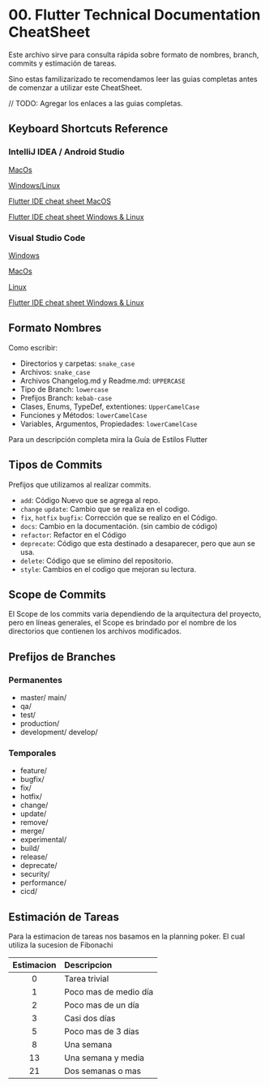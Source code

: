 # 00. Flutter Technical Documentation CheatSheet

Este archivo sirve para consulta rápida sobre formato de nombres, branch, commits y estimación de tareas.

Sino estas familizarizado te recomendamos leer las guias completas antes de comenzar a utilizar este CheatSheet. 

// TODO: Agregar los enlaces a las guias completas. 

## Keyboard Shortcuts Reference

### 

### IntelliJ IDEA / Android Studio

[MacOs](https://www.jetbrains.com/help/idea/reference-keymap-mac-default.html)  

[Windows/Linux](https://resources.jetbrains.com/storage/products/intellij-idea/docs/IntelliJIDEA_ReferenceCard.pdf)  

[Flutter IDE cheat sheet MacOS](https://docs.flutter.dev/resources/Flutter-IntelliJ-cheat-sheet-MacOS.pdf)  

[Flutter IDE cheat sheet Windows & Linux](https://docs.flutter.dev/resources/Flutter-IntelliJ-cheat-sheet-WindowsLinux.pdf)  

### Visual Studio Code

[Windows](https://code.visualstudio.com/shortcuts/keyboard-shortcuts-windows.pdf)  

[MacOs](https://code.visualstudio.com/shortcuts/keyboard-shortcuts-macos.pdf)  

[Linux](https://code.visualstudio.com/shortcuts/keyboard-shortcuts-linux.pdf)  

[Flutter IDE cheat sheet Windows & Linux](https://medium.com/flutter-community/flutter-visual-studio-code-shortcuts-for-fast-and-efficient-development-7235bc6c3b7d)  


## Formato Nombres

Como escribir:

- Directorios y carpetas: ``snake_case``  
- Archivos: ``snake_case``  
- Archivos Changelog.md y Readme.md: ``UPPERCASE``  
- Tipo de Branch: ``lowercase``  
- Prefijos Branch: ``kebab-case``  
- Clases, Enums, TypeDef, extentiones: ``UpperCamelCase``  
- Funciones y Métodos: ``lowerCamelCase``  
- Variables, Argumentos, Propiedades: ``lowerCamelCase``  

Para un descripción completa mira la Guía de Estilos Flutter


## Tipos de Commits

Prefijos que utilizamos al realizar commits.

- ``add``: Código Nuevo que se agrega al repo. 
- ``change`` ``update``: Cambio que se realiza en el codigo.
- ``fix``, ``hotfix`` ``bugfix``: Corrección que se realizo en el Código.   
- ``docs``: Cambio en la documentación. (sin cambio de código)  
- ``refactor``: Refactor en el Código
- ``deprecate``: Código que esta destinado a desaparecer, pero que aun se usa. 
- ``delete``: Código que se elimino del repositorio. 
- ``style``: Cambios en el codigo que mejoran su lectura.  

## Scope de Commits

El Scope de los commits varia dependiendo de la arquitectura del proyecto, pero en líneas generales, el Scope es brindado por el nombre de los directorios que contienen los archivos modificados.

## Prefijos de Branches

### Permanentes
- master/ main/
- qa/
- test/
- production/
- development/ develop/

### Temporales
- feature/ 
- bugfix/ 
- fix/ 
- hotfix/
- change/ 
- update/
- remove/
- merge/
- experimental/
- build/
- release/
- deprecate/
- security/
- performance/
- cicd/


## Estimación de Tareas
Para la estimacion de tareas nos basamos en la planning poker. 
El cual utiliza la sucesion de Fibonachi


| Estimacion | Descripcion           | 
|:----------:|:----------------------|
| 0          | Tarea trivial         | 
| 1          | Poco mas de medio día | 
| 2          | Poco mas de un día    | 
| 3          | Casi dos días         | 
| 5          | Poco mas de 3 días    | 
| 8          | Una semana            | 
| 13         | Una semana y media    | 
| 21         | Dos semanas o mas     | 